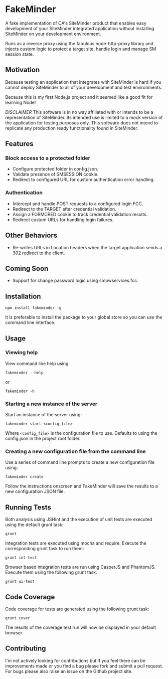 # FakeMinder

A fake implementation of CA's SiteMinder product that enables easy development of your SiteMinder integrated application without installing SiteMinder on your development environment.

Runs as a reverse proxy using the fabulous node-http-proxy library and injects custom logic to protect a target site, handle login and manage SM session state.

## Motivation

Because testing an application that integrates with SiteMinder is hard if you cannot deploy SiteMinder to all of your development and test environments.

Because this is my first Node.js project and it seemed like a good fit for learning Node!

*DISCLAIMER*
This software is in no way affiliated with or intends to be a representation of SiteMinder. Its intended use is limited to a mock version of the application for testing purposes only. This software does not intend to replicate any production ready functionality found in SiteMinder.

## Features

### Block access to a protected folder

- Configure protected folder in config.json.
- Validate presence of SMSESSION cookie.
- Redirect to configured URL for custom authentication error handling.

### Authentication

- Intercept and handle POST requests to a configured login FCC.
- Redirect to the TARGET after credential validation.
- Assign a FORMCRED cookie to track credential validation results.
- Redirect custom URLs for handling login failures.

## Other Behaviors

- Re-writes URLs in Location headers when the target application sends a 302 redirect to the client.

## Coming Soon

- Support for change password logic using smpwservices.fcc.

## Installation

`npm install fakeminder -g`

It is preferable to install the package to your global store so you can use the command line interface.

## Usage

### Viewing help

View command line help using:

`fakeminder --help`

or

`fakeminder -h`

### Starting a new instance of the server

Start an instance of the server using:

`fakeminder start <config_file>`

Where `<config_file>` is the configuration file to use. Defaults to using the config.json in the project root folder.

### Creating a new configuration file from the command line

Use a series of command line prompts to create a new configuration file using:

`fakeminder create`

Follow the instructions onscreen and FakeMinder will save the results to a new configuration JSON file.

## Running Tests

Both analysis using JSHint and the execution of unit tests are executed using the default grunt task:

`grunt`

Integration tests are executed using mocha and require. Execute the corresponding grunt task to run them:

`grunt int-test`

Browser based integration tests are run using CasperJS and PhantomJS. Execute them using the following grunt task:

`grunt ui-test`

## Code Coverage

Code coverage for tests are generated using the following grunt task:

`grunt cover`

The results of the coverage test run will now be displayed in your default browser.

## Contributing

I'm not actively looking for contributions but if you feel there can be improvements made or you find  a bug please fork and submit a pull request. For bugs please also raise an issue on the Github project site.
